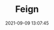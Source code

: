 ---
layout: post
title: Feign
date: 2021-09-09 13:07:45
last_modified_at : 2021-09-09 13:07:45
parent: Msa
has_children: true
nav_order: 1
nav_exclude: true
---